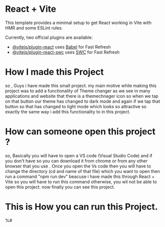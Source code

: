 # React + Vite

This template provides a minimal setup to get React working in Vite with HMR and some ESLint rules.

Currently, two official plugins are available:

- [@vitejs/plugin-react](https://github.com/vitejs/vite-plugin-react/blob/main/packages/plugin-react/README.md) uses [Babel](https://babeljs.io/) for Fast Refresh
- [@vitejs/plugin-react-swc](https://github.com/vitejs/vite-plugin-react-swc) uses [SWC](https://swc.rs/) for Fast Refresh

# How I made this Project 
so , Guys i have made this small project. my main motive while making this project was to add a functionality of Theme changer
as we see in many applications and website that there is a themechnager icon so when we tap on that button our theme has changed to dark mode and again if we tap that button so that has changed to light mode which looks so attractive so exactly the same way i add this functionality to in this project.

# How can someone open this project ?
so, Basically you will have to open a VS code (Visual Studio Code) and if you don't have so you can download it from chrome or from any other browser that you use . Once you open the Vs code then you will have to change the directory (cd and name of that file) which you want to open then run a command "npm run dev" beacuse i have made this through React + Vite so you will have to run this command otherwise, you wil not be able to open this project. now finally you can see this project.

# This is How you can run this Project.

%#
